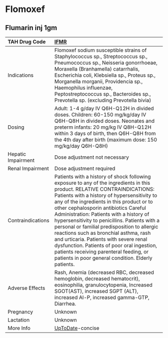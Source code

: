 # Flomoxef

## Flumarin inj 1gm

| TAH Drug Code      | [IFMR](https://www.tahsda.org.tw/drugs/hissearch.php?drug_code=IFMR)                                                                                                                                                                                                                                                                                                                                                                                                                                                                                                                                                                        |
|:-------------------|:--------------------------------------------------------------------------------------------------------------------------------------------------------------------------------------------------------------------------------------------------------------------------------------------------------------------------------------------------------------------------------------------------------------------------------------------------------------------------------------------------------------------------------------------------------------------------------------------------------------------------------------------|
| Indications        | Flomoxef sodium susceptible strains of Staphylococcus sp., Streptococcus sp., Pneumococcus sp., Neisseria gonorrhoeae, Moraxella (Branhamella) catarrhalis, Escherichia coli, Klebsiella sp., Proteus sp., Morganella morganii, Providencia sp., Haemophilus influenzae, Peptostreptococcus sp., Bacteroides sp., Prevotella sp. (excluding Prevotella bivia)                                                                                                                                                                                                                                                                               |
| Dosing             | Adult: 1-4 g/day IV Q6H-Q12H in divided doses. Children: 60-150 mg/kg/day IV Q6H-Q8H in divided doses. Neonates and preterm infants: 20 mg/kg IV Q8H-Q12H within 3 days of birth, then Q6H-Q8H from the 4th day after birth (maximum dose: 150 mg/kg/day Q6H-Q8H)                                                                                                                                                                                                                                                                                                                                                                           |
| Hepatic Impairment | Dose adjustment not necessary                                                                                                                                                                                                                                                                                                                                                                                                                                                                                                                                                                                                               |
| Renal Impairment   | Dose adjustment required                                                                                                                                                                                                                                                                                                                                                                                                                                                                                                                                                                                                                    |
| Contraindications  | Patients with a history of shock following exposure to any of the ingredients in this product. RELATIVE CONTRAINDICATIONS: Patients with a history of hypersensitivity to any of the ingredients in this product or to other cephalosporin antibiotics Careful Administration: Patients with a history of hypersensitivity to penicillins. Patients with a personal or familial predisposition to allergic reactions such as bronchial asthma, rash and urticaria. Patients with severe renal dysfunction. Patients of poor oral ingestion, patients receiving parenteral feeding, or patients in poor general condition. Elderly patients. |
| Adverse Effects    | Rash, Anemia (decreased RBC, decreased hemoglobin, decreased hematocrit), eosinophilia, granulocytopenia, Increased SGOT(AST), increased SGPT (ALT), increased Al-P, increased gamma-GTP, Diarrhea.                                                                                                                                                                                                                                                                                                                                                                                                                                         |
| Pregnancy          | Unknown                                                                                                                                                                                                                                                                                                                                                                                                                                                                                                                                                                                                                                     |
| Lactation          | Unknown                                                                                                                                                                                                                                                                                                                                                                                                                                                                                                                                                                                                                                     |
| More Info          | [UpToDate](https://www.uptodate.com/contents/flomoxef-international-drug-information)-concise                                                                                                                                                                                                                                                                                                                                                                                                                                                                                                                                               |

